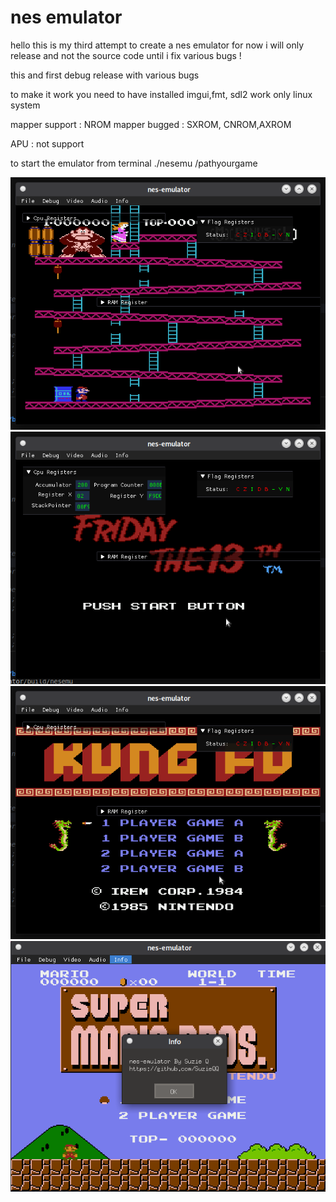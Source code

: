 # nes emulator

hello this is my third attempt to create a nes emulator for now i will only release and not the source code until i fix various bugs !

this and first debug release with various bugs 

to make it work you need to have installed imgui,fmt, sdl2 work only linux system

mapper support : NROM
mapper bugged : SXROM, CNROM,AXROM

APU : not support


to start the emulator from terminal ./nesemu /pathyourgame

 ![Screenshot 1](https://github.com/SuzieQQ/nes-emulator-suzie-Q/blob/main/images/donkeykong.png)
 ![Screenshot 2](https://github.com/SuzieQQ/nes-emulator-suzie-Q/blob/main/images/friday.png)
 ![Screenshot 3](https://github.com/SuzieQQ/nes-emulator-suzie-Q/blob/main/images/kungfu.png)
 ![Screenshot 4](https://github.com/SuzieQQ/nes-emulator-suzie-Q/blob/main/images/supermario.png)
 
